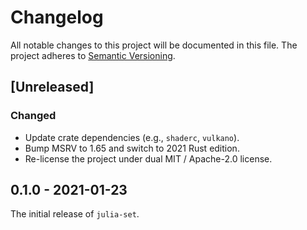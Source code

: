 # Changelog

All notable changes to this project will be documented in this file.
The project adheres to [Semantic Versioning](https://semver.org/spec/v2.0.0.html).

## [Unreleased]

### Changed

- Update crate dependencies (e.g., `shaderc`, `vulkano`).
- Bump MSRV to 1.65 and switch to 2021 Rust edition.
- Re-license the project under dual MIT / Apache-2.0 license.

## 0.1.0 - 2021-01-23

The initial release of `julia-set`.

